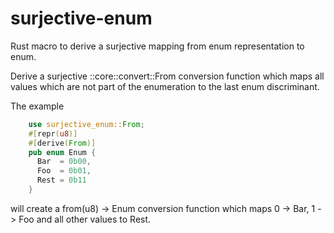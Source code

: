 # surjective-enum
Rust macro to derive a surjective mapping from enum representation to enum.

Derive a surjective ::core::convert::From<Unitary Enum Representation> conversion function
which maps all values which are not part of the enumeration to the last
enum discriminant.

The example
``` rust
	use surjective_enum::From;
    #[repr(u8)]
	#[derive(From)]
    pub enum Enum {
      Bar  = 0b00,
      Foo  = 0b01,
      Rest = 0b11
    }
```
will create a from(u8) -> Enum conversion function which maps
 0 -> Bar, 1 -> Foo and all other values to Rest.
